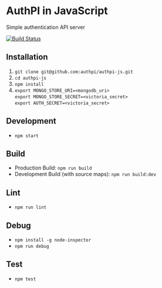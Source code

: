 # AuthPI in JavaScript
Simple authentication API server

[![Build Status](https://travis-ci.org/authpi/authpi-js.svg?branch=master)](https://travis-ci.org/authpi/authpi-js)

## Installation
1. `git clone git@github.com:authpi/authpi-js.git`
2. `cd authpi-js`
3. `npm install`
4. `export MONGO_STORE_URI=<mongodb_uri>`  
   `export MONGO_STORE_SECRET=<victoria_secret>`  
   `export AUTH_SECRET=<victoria_secret>`  

## Development
* `npm start`

## Build
* Production Build: `npm run build`
* Development Build (with source maps): `npm run build:dev`

## Lint
* `npm run lint`

## Debug
* `npm install -g node-inspector`
* `npm run debug`

## Test
* `npm test`
